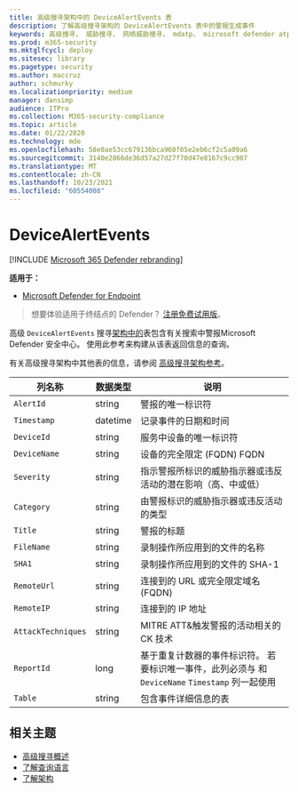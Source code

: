 ```yaml
---
title: 高级搜寻架构中的 DeviceAlertEvents 表
description: 了解高级搜寻架构的 DeviceAlertEvents 表中的警报生成事件
keywords: 高级搜寻， 威胁搜寻， 网络威胁搜寻， mdatp， microsoft defender atp， 适用于终结点的 microsoft defender， wdatp 搜索， 查询， 遥测， 架构参考， kusto， 表格， 列， 数据类型， 说明， DeviceAlertEvents， 警报， 严重性， 类别
ms.prod: m365-security
ms.mktglfcycl: deploy
ms.sitesec: library
ms.pagetype: security
ms.author: maccruz
author: schmurky
ms.localizationpriority: medium
manager: dansimp
audience: ITPro
ms.collection: M365-security-compliance
ms.topic: article
ms.date: 01/22/2020
ms.technology: mde
ms.openlocfilehash: 58e0ae53cc679136bca960f05e2eb6cf2c5a09a6
ms.sourcegitcommit: 3140e2866de36d57a27d27f70d47e8167c9cc907
ms.translationtype: MT
ms.contentlocale: zh-CN
ms.lasthandoff: 10/23/2021
ms.locfileid: "60554008"
---
```

# <a name="devicealertevents"></a>DeviceAlertEvents

[!INCLUDE [Microsoft 365 Defender rebranding](../../includes/microsoft-defender.md)]

**适用于：**
- [Microsoft Defender for Endpoint](https://go.microsoft.com/fwlink/p/?linkid=2154037)



> 想要体验适用于终结点的 Defender？ [注册免费试用版](https://signup.microsoft.com/create-account/signup?products=7f379fee-c4f9-4278-b0a1-e4c8c2fcdf7e&ru=https://aka.ms/MDEp2OpenTrial?ocid=docs-wdatp-advancedhuntingref-abovefoldlink)。

高级 `DeviceAlertEvents` 搜寻[架构中的](advanced-hunting-overview.md)表包含有关搜索中警报Microsoft Defender 安全中心。 使用此参考来构建从该表返回信息的查询。

有关高级搜寻架构中其他表的信息，请参阅 [高级搜寻架构参考](advanced-hunting-schema-reference.md)。

|列名称|数据类型|说明|
|---|---|---|
|`AlertId`|string|警报的唯一标识符|
|`Timestamp`|datetime|记录事件的日期和时间|
|`DeviceId`|string|服务中设备的唯一标识符|
|`DeviceName`|string|设备的完全限定 (FQDN) FQDN|
|`Severity`|string|指示警报所标识的威胁指示器或违反活动的潜在影响（高、中或低）|
|`Category`|string|由警报标识的威胁指示器或违反活动的类型|
|`Title`|string|警报的标题|
|`FileName`|string|录制操作所应用到的文件的名称|
|`SHA1`|string|录制操作所应用到的文件的 SHA-1|
|`RemoteUrl`|string|连接到的 URL 或完全限定域名 (FQDN)|
|`RemoteIP`|string|连接到的 IP 地址|
|`AttackTechniques`|string|MITRE ATT&触发警报的活动相关的 CK 技术|
|`ReportId`|long|基于重复计数器的事件标识符。 若要标识唯一事件，此列必须与 和 `DeviceName` `Timestamp` 列一起使用|
|`Table`|string|包含事件详细信息的表|

## <a name="related-topics"></a>相关主题

- [高级搜寻概述](advanced-hunting-overview.md)
- [了解查询语言](advanced-hunting-query-language.md)
- [了解架构](advanced-hunting-schema-reference.md)
